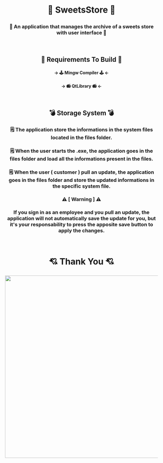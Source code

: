 # <p align="center"> 🧁 SweetsStore 🧁</p>
### <p align="center"> 🍭 An application that manages the archive of a sweets store with user interface 🍭</p><br>

## <p align="center">🔨 Requirements To Build 🔨</p>
#### <p align="center">-> 🕹️ Mingw Compiler 🕹️ <- </p>
#### <p align="center">-> 📻 QtLibrary 📻 <- </p><br>

## <p align="center">💣  Storage System 💣</p>
### <p align="center"> 🗒️ The application store the informations in the system files located in the files folder.</p>
### <p align="center"> 🗒️ When the user starts the .exe, the application goes in the files folder and load all the informations present in the files.</p>
### <p align="center"> 🗒️ When the user ( customer ) pull an update, the application goes in the files folder and store the updated informations in the specific system file.</p>
### <p align="center"> ⚠️ [ Warning ] ⚠️</p>
### <p align="center">  If you sign in as an employee and you pull an update, the application will not automatically save the update for you, but it's your responsability to press the apposite save button to apply the changes.</p><br>

# <p align="center">💘 Thank You 💘</p>
<p align="center"> <img src="https://freeimage.host/i/UUJPDP" width="800px" height="600px"></p>
